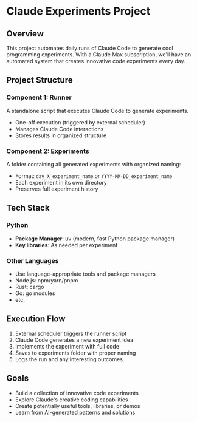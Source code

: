 # Claude Experiments Project

## Overview

This project automates daily runs of Claude Code to generate cool programming experiments. 
With a Claude Max subscription, we'll have an automated system that creates innovative code experiments every day.

## Project Structure

### Component 1: Runner
A standalone script that executes Claude Code to generate experiments.
- One-off execution (triggered by external scheduler)
- Manages Claude Code interactions
- Stores results in organized structure

### Component 2: Experiments
A folder containing all generated experiments with organized naming:
- Format: `day_X_experiment_name` or `YYYY-MM-DD_experiment_name`
- Each experiment in its own directory
- Preserves full experiment history

## Tech Stack

### Python
- **Package Manager**: uv (modern, fast Python package manager)
- **Key libraries**: As needed per experiment

### Other Languages
- Use language-appropriate tools and package managers
- Node.js: npm/yarn/pnpm
- Rust: cargo
- Go: go modules
- etc.

## Execution Flow

1. External scheduler triggers the runner script
2. Claude Code generates a new experiment idea
3. Implements the experiment with full code
4. Saves to experiments folder with proper naming
5. Logs the run and any interesting outcomes

## Goals

- Build a collection of innovative code experiments
- Explore Claude's creative coding capabilities
- Create potentially useful tools, libraries, or demos
- Learn from AI-generated patterns and solutions
